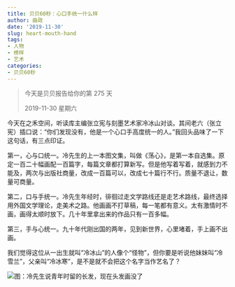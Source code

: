 ```yaml
---
title: 贝贝60秒：心口手统一什么样
author: 曲政
date: '2019-11-30'
slug: heart-mouth-hand
tags:
- 人物
- 榜样
- 艺术
categories:
- 贝贝60秒
---
```

> 今天是贝贝报告给你的第 275 天
>
> 2019-11-30 星期六 

今天在之禾空间，听读库主编张立宪与刻墨艺术家冷冰山对谈。其间老六（张立宪）插口说：“你们发现没有，他是一个心口手高度统一的人。”我回头品味了一下这句话，有三点印证。

第一，心与口统一。冷先生的上一本图文集，叫做《荡心》，是第一本自选集。原定一百二十幅画配一百篇字，每篇文章都打算新写。但是他写着写着，就感到力不能及，两次与出版社商量，改成一百篇可以，改成七十篇行不行。质量不退让，数量可商量。

第二，口与手统一。冷先生年经时，徘徊过走文学路线还是走艺术路线，最终选择用外国文学理论，走美术之路。他画画不打草稿，每一笔都有意义。太有激情时不画，画得太顺时放下。几十年里拿出来的作品只有一百多幅。

第三，手与心统一。九十年代刚出国的两年，见到新世界，心里堵着，手上画不出画。

我们觉得这位从一出生就叫“冷冰山”的人像个“怪物”，但你要是听说他妹妹叫“冷雪兰”，父亲叫“冷冰寒”，是不是就不会把这个名字当作艺名了？

![图：冷先生说青年时留的长发，现在头发画没了](https://tva1.sinaimg.cn/large/006tNbRwly1g9t0ihwjryj31400u04qt.jpg)



